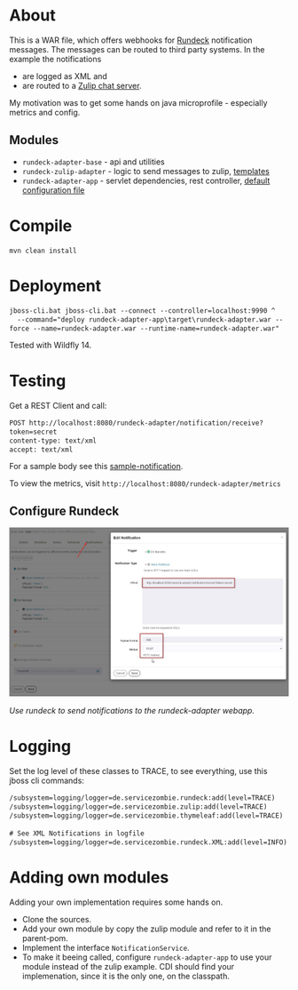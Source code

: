 
# About

This is a WAR file, which offers webhooks for [Rundeck](https://www.rundeck.com/) notification messages. The messages can be routed to third party systems. In the example the notifications 

- are logged as XML and 
- are routed to a [Zulip chat server](https://zulip.com/).

My motivation was to get some hands on java microprofile - especially metrics and config.

## Modules

- `rundeck-adapter-base` - api and utilities
- `rundeck-zulip-adapter` - logic to send messages to zulip, [templates](rundeck-zulip-adapter/src/main/resources/templates)
- `rundeck-adapter-app` - servlet dependencies, rest controller, [default configuration file](rundeck-adapter-app/src/main/resources/META-INF/microprofile-config.properties)

# Compile

```
mvn clean install
```

# Deployment

```
jboss-cli.bat jboss-cli.bat --connect --controller=localhost:9990 ^
  --command="deploy rundeck-adapter-app\target\rundeck-adapter.war --force --name=rundeck-adapter.war --runtime-name=rundeck-adapter.war"
```

Tested with Wildfly 14.

# Testing

Get a REST Client and call:

```
POST http://localhost:8080/rundeck-adapter/notification/receive?token=secret
content-type: text/xml
accept: text/xml
```

For a sample body see this [sample-notification](rundeck-zulip-adapter/src/test/resources/sample-notification.xml).

To view the metrics, visit `http://localhost:8080/rundeck-adapter/metrics`

## Configure Rundeck

![rundeck-notification.jpg](src/site/resources/rundeck-notification.jpg)

_Use rundeck to send notifications to the rundeck-adapter webapp._

# Logging

Set the log level of these classes to TRACE, to see everything, use this jboss cli commands:

```
/subsystem=logging/logger=de.servicezombie.rundeck:add(level=TRACE)
/subsystem=logging/logger=de.servicezombie.zulip:add(level=TRACE)
/subsystem=logging/logger=de.servicezombie.thymeleaf:add(level=TRACE)

# See XML Notifications in logfile
/subsystem=logging/logger=de.servicezombie.rundeck.XML:add(level=INFO)
```

# Adding own modules

Adding your own implementation requires some hands on. 

- Clone the sources.
- Add your own module by copy the zulip module and refer to it in the parent-pom.
- Implement the interface `NotificationService`. 
- To make it beeing called, configure `rundeck-adapter-app` to use your module instead of the zulip example. CDI should find your implemenation, since it is the only one, on the classpath.

